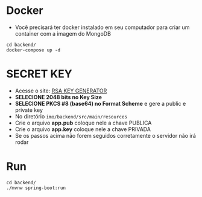 # Docker
- Você precisará ter docker instalado em seu computador para criar um container com a imagem do MongoDB
```
cd backend/
docker-compose up -d
```

# SECRET KEY
- Acesse o site: [RSA KEY GENERATOR](https://www.csfieldguide.org.nz/en/interactives/rsa-key-generator/)
- **SELECIONE 2048 bits no Key Size**
- **SELECIONE PKCS #8 (base64) no Format Scheme** e gere a public e private key
- No diretório `imo/backend/src/main/resources`
- Crie o arquivo **app.pub** coloque nele a chave PUBLICA
- Crie o arquivo  **app.key** coloque nele a chave PRIVADA
- Se os passos acima não forem seguidos corretamente o servidor não irá rodar

# Run
```
cd backend/
./mvnw spring-boot:run
```
